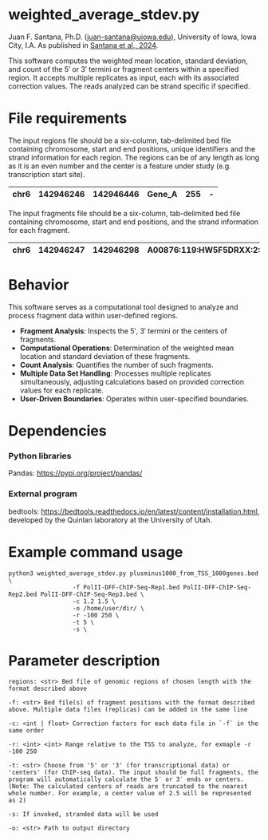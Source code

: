 # weighted_average_stdev.py #
Juan F. Santana, Ph.D. (<juan-santana@uiowa.edu>), University of Iowa, Iowa City, I.A.
As published in [Santana et al., 2024](https://academic.oup.com/nar/advance-article/doi/10.1093/nar/gkad1253/7513806).

This software computes the weighted mean location, standard deviation, and count of the 5′ or 3′ termini or fragment centers within a specified region. It accepts multiple replicates as input, each with its associated correction values. The reads analyzed can be strand specific if specified.

# File requirements #
The input regions file should be a six-column, tab-delimited bed file containing chromosome, start and end positions, unique identifiers and the strand information for each region. The regions can be of any length as long as it is an even number and the center is a feature under study (e.g. transcription start site). 
 
| chr6 | 142946246 | 142946446 | Gene_A | 255 | - |
|:----:|:---------:|:---------:|:------:|:---:|:-:|

The input fragments file should be a six-column, tab-delimited bed file containing chromosome, start and end positions, and the strand information for each fragment.

| chr6 | 142946247 | 142946298 | A00876:119:HW5F5DRXX:2:2207:29170:1157 | 255 | - |
|:----:|:---------:|:---------:|:--------------------------------------:|:---:|:-:|


# Behavior #

This software serves as a computational tool designed to analyze and process fragment data within user-defined regions.

- **Fragment Analysis**: Inspects the 5′, 3′ termini or the centers of fragments.
- **Computational Operations**: Determination of the weighted mean location and standard deviation of these fragments.
- **Count Analysis**: Quantifies the number of such fragments.
- **Multiple Data Set Handling**: Processes multiple replicates simultaneously, adjusting calculations based on provided correction values for each replicate.
- **User-Driven Boundaries**: Operates within user-specified boundaries.


# Dependencies #
### Python libraries ###
Pandas: https://pypi.org/project/pandas/

### External program ###
bedtools: https://bedtools.readthedocs.io/en/latest/content/installation.html, developed by the Quinlan laboratory at the University of Utah. 

# Example command usage #
```
python3 weighted_average_stdev.py plusminus1000_from_TSS_1000genes.bed \
                  -f PolII-DFF-ChIP-Seq-Rep1.bed PolII-DFF-ChIP-Seq-Rep2.bed PolII-DFF-ChIP-Seq-Rep3.bed \
                  -c 1.2 1.5 \
                  -o /home/user/dir/ \
                  -r -100 250 \
                  -t 5 \
                  -s \
```
# Parameter description #
```
regions: <str> Bed file of genomic regions of chosen length with the format described above

-f: <str> Bed file(s) of fragment positions with the format described above. Multiple data files (replicas) can be added in the same line

-c: <int | float> Correction factors for each data file in `-f` in the same order

-r: <int> <int> Range relative to the TSS to analyze, for exmaple -r -100 250

-t: <str> Choose from '5' or '3' (for transcriptional data) or 'centers' (for ChIP-seq data). The input should be full fragments, the program will automatically calculate the 5′ or 3′ ends or centers. (Note: The calculated centers of reads are truncated to the nearest whole number. For example, a center value of 2.5 will be represented as 2)

-s: If invoked, stranded data will be used

-o: <str> Path to output directory

```

